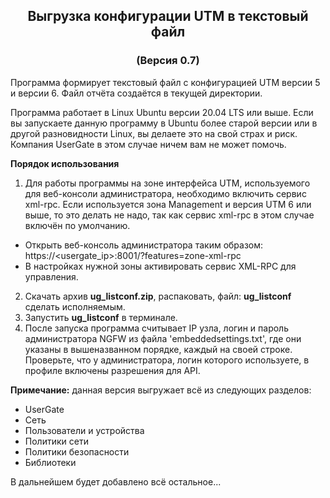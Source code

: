 <h2 align="center">Выгрузка конфигурации UTM в текстовый файл</h2>
<h3 align="center">(Версия 0.7)</h3>

Программа формирует текстовый файл с конфигурацией UTM версии 5 и версии 6.
Файл отчёта создаётся в текущей директории.<br>

Программа работает в Linux Ubuntu версии 20.04 LTS или выше. Если вы запускаете данную программу в Ubuntu более старой
версии или в другой разновидности Linux, вы делаете это на свой страх и риск. Компания UserGate в этом случае ничем
вам не может помочь.

<b>Порядок использования</b>
1. Для работы программы на зоне интерфейса UTM, используемого для веб-консоли администратора,  необходимо включить сервис xml-rpc.
Если используется зона Management и версия UTM 6 или выше, то это делать не надо, так как сервис xml-rpc в этом случае включён по
умолчанию. 
* Открыть веб-консоль администратора таким образом:
https://<usergate_ip>:8001/?features=zone-xml-rpc
* В настройках нужной зоны активировать сервис XML-RPC для управления.
2. Скачать архив <b>ug_listconf.zip</b>, распаковать, файл: <b>ug_listconf</b> сделать исполняемым.
3. Запустить <b>ug_listconf</b> в терминале.
4. После запуска программа считывает IP узла, логин и пароль администратора NGFW из файла 'embeddedsettings.txt', где они указаны в вышеназванном порядке, каждый на своей строке. Проверьте, что у администратора,
логин которого используете, в профиле включены разрешения для API.

<b>Примечание:</b> данная версия выгружает всё из следующих разделов:
- UserGate
- Сеть
- Пользователи и устройства
- Политики сети
- Политики безопасности
- Библиотеки
</b>
В дальнейшем будет добавлено всё остальное...
